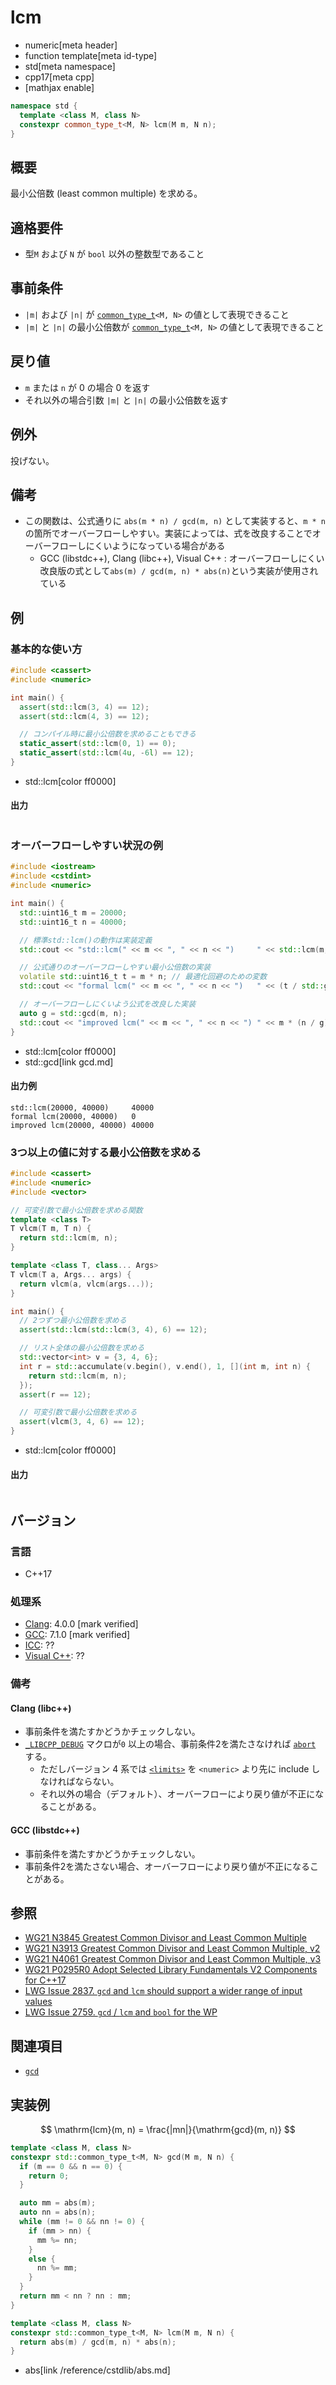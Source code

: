# lcm
* numeric[meta header]
* function template[meta id-type]
* std[meta namespace]
* cpp17[meta cpp]
* [mathjax enable]

```cpp
namespace std {
  template <class M, class N>
  constexpr common_type_t<M, N> lcm(M m, N n);
}
```

## 概要
最小公倍数 (least common multiple) を求める。


## 適格要件
- 型`M` および `N` が `bool` 以外の整数型であること


## 事前条件
- `|m|` および `|n|` が [`common_type_t`](/reference/type_traits/common_type.md)`<M, N>` の値として表現できること
- `|m|` と `|n|` の最小公倍数が [`common_type_t`](/reference/type_traits/common_type.md)`<M, N>` の値として表現できること


## 戻り値
- `m` または `n` が 0 の場合 0 を返す
- それ以外の場合引数 `|m|` と `|n|` の最小公倍数を返す


## 例外
投げない。


## 備考
- この関数は、公式通りに `abs(m * n) / gcd(m, n)` として実装すると、`m * n`の箇所でオーバーフローしやすい。実装によっては、式を改良することでオーバーフローしにくいようになっている場合がある
    - GCC (libstdc++), Clang (libc++), Visual C++ : オーバーフローしにくい改良版の式として`abs(m) / gcd(m, n) * abs(n)`という実装が使用されている


## 例
### 基本的な使い方
```cpp example
#include <cassert>
#include <numeric>

int main() {
  assert(std::lcm(3, 4) == 12);
  assert(std::lcm(4, 3) == 12);

  // コンパイル時に最小公倍数を求めることもできる
  static_assert(std::lcm(0, 1) == 0);
  static_assert(std::lcm(4u, -6l) == 12);
}
```
* std::lcm[color ff0000]

#### 出力
```
```

### オーバーフローしやすい状況の例
```cpp example
#include <iostream>
#include <cstdint>
#include <numeric>

int main() {
  std::uint16_t m = 20000;
  std::uint16_t n = 40000;

  // 標準std::lcm()の動作は実装定義
  std::cout << "std::lcm(" << m << ", " << n << ")     " << std::lcm(m, n) << std::endl;

  // 公式通りのオーバーフローしやすい最小公倍数の実装
  volatile std::uint16_t t = m * n; // 最適化回避のための変数
  std::cout << "formal lcm(" << m << ", " << n << ")   " << (t / std::gcd(m, n)) << std::endl;

  // オーバーフローしにくいよう公式を改良した実装
  auto g = std::gcd(m, n);
  std::cout << "improved lcm(" << m << ", " << n << ") " << m * (n / g) << std::endl;
}
```
* std::lcm[color ff0000]
* std::gcd[link gcd.md]

#### 出力例
```
std::lcm(20000, 40000)     40000
formal lcm(20000, 40000)   0
improved lcm(20000, 40000) 40000
```

### 3つ以上の値に対する最小公倍数を求める
```cpp example
#include <cassert>
#include <numeric>
#include <vector>

// 可変引数で最小公倍数を求める関数
template <class T>
T vlcm(T m, T n) {
  return std::lcm(m, n);
}

template <class T, class... Args>
T vlcm(T a, Args... args) {
  return vlcm(a, vlcm(args...));
}

int main() {
  // 2つずつ最小公倍数を求める
  assert(std::lcm(std::lcm(3, 4), 6) == 12);

  // リスト全体の最小公倍数を求める
  std::vector<int> v = {3, 4, 6};
  int r = std::accumulate(v.begin(), v.end(), 1, [](int m, int n) {
    return std::lcm(m, n);
  });
  assert(r == 12);

  // 可変引数で最小公倍数を求める
  assert(vlcm(3, 4, 6) == 12);
}
```
* std::lcm[color ff0000]

#### 出力
```
```


## バージョン
### 言語
- C++17

### 処理系
- [Clang](/implementation.md#clang): 4.0.0 [mark verified]
- [GCC](/implementation.md#gcc): 7.1.0 [mark verified]
- [ICC](/implementation.md#icc): ??
- [Visual C++](/implementation.md#visual_cpp): ??

### 備考
#### Clang (libc++)
- 事前条件を満たすかどうかチェックしない。
- [`_LIBCPP_DEBUG`](http://releases.llvm.org/5.0.0/projects/libcxx/docs/DesignDocs/DebugMode.html#using-debug-mode) マクロが`0` 以上の場合、事前条件2を満たさなければ [`abort`](/reference/cstdlib/abort.md) する。
    - ただしバージョン 4 系では [`<limits>`](/reference/limits.md) を `<numeric>` より先に include しなければならない。
    - それ以外の場合（デフォルト）、オーバーフローにより戻り値が不正になることがある。

#### GCC (libstdc++)
- 事前条件を満たすかどうかチェックしない。
- 事前条件2を満たさない場合、オーバーフローにより戻り値が不正になることがある。


## 参照
* [WG21 N3845 Greatest Common Divisor and Least Common Multiple](http://www.open-std.org/jtc1/sc22/wg21/docs/papers/2014/n3845.pdf)
* [WG21 N3913 Greatest Common Divisor and Least Common Multiple, v2](http://www.open-std.org/jtc1/sc22/wg21/docs/papers/2014/n3913.pdf)
* [WG21 N4061 Greatest Common Divisor and Least Common Multiple, v3](http://www.open-std.org/jtc1/sc22/wg21/docs/papers/2014/n4061.pdf)
* [WG21 P0295R0 Adopt Selected Library Fundamentals V2 Components for C++17](http://www.open-std.org/jtc1/sc22/wg21/docs/papers/2016/p0295r0.pdf)
* [LWG Issue 2837. `gcd` and `lcm` should support a wider range of input values](https://wg21.cmeerw.net/lwg/issue2837)
* [LWG Issue 2759. `gcd` / `lcm` and `bool` for the WP](https://wg21.cmeerw.net/lwg/issue2759)


## 関連項目
* [`gcd`](gcd.md)


## 実装例
$$ \mathrm{lcm}(m, n) = \frac{|mn|}{\mathrm{gcd}(m, n)} $$

```cpp
template <class M, class N>
constexpr std::common_type_t<M, N> gcd(M m, N n) {
  if (m == 0 && n == 0) {
    return 0;
  }

  auto mm = abs(m);
  auto nn = abs(n);
  while (mm != 0 && nn != 0) {
    if (mm > nn) {
      mm %= nn;
    }
    else {
      nn %= mm;
    }
  }
  return mm < nn ? nn : mm;
}

template <class M, class N>
constexpr std::common_type_t<M, N> lcm(M m, N n) {
  return abs(m) / gcd(m, n) * abs(n);
}
```
* abs[link /reference/cstdlib/abs.md]

